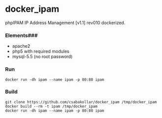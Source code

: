 # docker_ipam
phpIPAM IP Address Management [v1.1] rev010 dockerized.
### Elements###
* apache2
* php5 with required modules
* mysql-5.5 (no root password)

### Run ###
```
docker run -dh ipam --name ipam -p 80:80 ipam
```
### Build ###
```
git clone https://github.com/csabakollar/docker_ipam /tmp/docker_ipam
docker build --rm -t ipam /tmp/docker_ipam
docker run -dh ipam --name ipam -p 80:80 ipam
```
